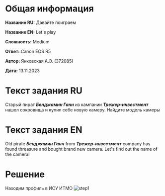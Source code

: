 # Общая информация

**Название RU:** Давайте поиграем

**Название EN:** Let's play

**Сложность:** Medium

**Ответ:** Canon EOS R5

**Автор:** Янковская А.Э. (372085)

**Дата:** 13.11.2023

# Текст задания RU
Старый пират ***Бенджамин Ганн*** из кампании ***Трежер-инвестмент*** нашел сокровища и купил себе новую камеру. Найдите модель камеры

# Текст задания EN
Old pirate ***Бенджамин Ганн*** from ***Трежер-инвестмент*** company has found threasure and bought brand new camera. Let's find out the name of the camera!

# Решение
Находим профиль в ИСУ ИТМО
![step1](https://github.com/Tarakasya/Task_TDDVKP/assets/62428483/abdb25e1-0ab3-4476-9943-fa0fc170c719)





